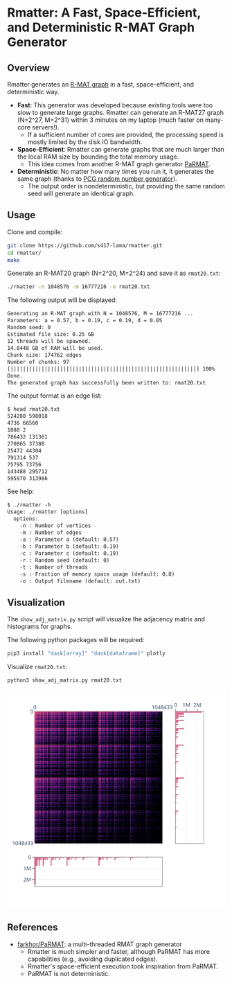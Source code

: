 # Rmatter: A Fast, Space-Efficient, and Deterministic R-MAT Graph Generator

## Overview

Rmatter generates an [R-MAT graph](https://www.cs.cmu.edu/~christos/PUBLICATIONS/siam04.pdf) in a fast, space-efficient, and deterministic way.

- **Fast**: This generator was developed because existing tools were too slow to generate large graphs. Rmatter can generate an R-MAT27 graph (N=2^27, M=2^31) within 3 minutes on my laptop (much faster on many-core servers!).
    - If a sufficient number of cores are provided, the processing speed is mostly limited by the disk IO bandwidth.
- **Space-Efficient**: Rmatter can generate graphs that are much larger than the local RAM size by bounding the total memory usage.
    - This idea comes from another R-MAT graph generator [PaRMAT](https://github.com/farkhor/PaRMAT).
- **Deterministic**: No matter how many times you run it, it generates the same graph (thanks to [PCG random number generator](https://www.pcg-random.org)).
    - The output order is nondeterministic, but providing the same random seed will generate an identical graph.

## Usage

Clone and compile:
```sh
git clone https://github.com/s417-lama/rmatter.git
cd rmatter/
make
```

Generate an R-MAT20 graph (N=2^20, M=2^24) and save it as `rmat20.txt`:
```sh
./rmatter -n 1048576 -m 16777216 -o rmat20.txt
```

The following output will be displayed:
```
Generating an R-MAT graph with N = 1048576, M = 16777216 ...
Parameters: a = 0.57, b = 0.19, c = 0.19, d = 0.05
Random seed: 0
Estimated file size: 0.25 GB
12 threads will be spawned.
14.8448 GB of RAM will be used.
Chunk size: 174762 edges
Number of chunks: 97
[||||||||||||||||||||||||||||||||||||||||||||||||||||||||||||] 100%
Done.
The generated graph has successfully been written to: rmat20.txt
```

The output format is an edge list:
```console
$ head rmat20.txt
524288 598018
4736 66560
1088 2
786432 131361
270865 37388
25472 44304
791314 537
75795 73756
143488 295712
595970 313986
```

See help:
```console
$ ./rmatter -h
Usage: ./rmatter [options]
  options:
    -n : Number of vertices
    -m : Number of edges
    -a : Parameter a (default: 0.57)
    -b : Parameter b (default: 0.19)
    -c : Parameter c (default: 0.19)
    -r : Random seed (default: 0)
    -t : Number of threads
    -s : Fraction of memory space usage (default: 0.8)
    -o : Output filename (default: out.txt)
```

## Visualization

The `show_adj_matrix.py` script will visualize the adjacency matrix and histograms for graphs.

The following python packages will be required:
```sh
pip3 install "dask[array]" "dask[dataframe]" plotly
```

Visualize `rmat20.txt`:
```sh
python3 show_adj_matrix.py rmat20.txt
```

![](images/rmat20.svg)

## References

- [farkhor/PaRMAT](https://github.com/farkhor/PaRMAT): a multi-threaded RMAT graph generator
    - Rmatter is much simpler and faster, although PaRMAT has more capabilities (e.g., avoiding duplicated edges).
    - Rmatter's space-efficient execution took inspiration from PaRMAT.
    - PaRMAT is not deterministic.
